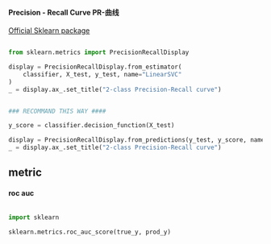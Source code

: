 #### Precision - Recall Curve PR-曲线

[Official Sklearn package](https://scikit-learn.org/stable/auto_examples/model_selection/plot_precision_recall.html ":)")


```py

from sklearn.metrics import PrecisionRecallDisplay

display = PrecisionRecallDisplay.from_estimator(
    classifier, X_test, y_test, name="LinearSVC"
)
_ = display.ax_.set_title("2-class Precision-Recall curve")


### RECOMMAND THIS WAY ####

y_score = classifier.decision_function(X_test)

display = PrecisionRecallDisplay.from_predictions(y_test, y_score, name="LinearSVC")
_ = display.ax_.set_title("2-class Precision-Recall curve")


```


## metric

#### roc auc

``` py

import sklearn

sklearn.metrics.roc_auc_score(true_y, prod_y)

```
